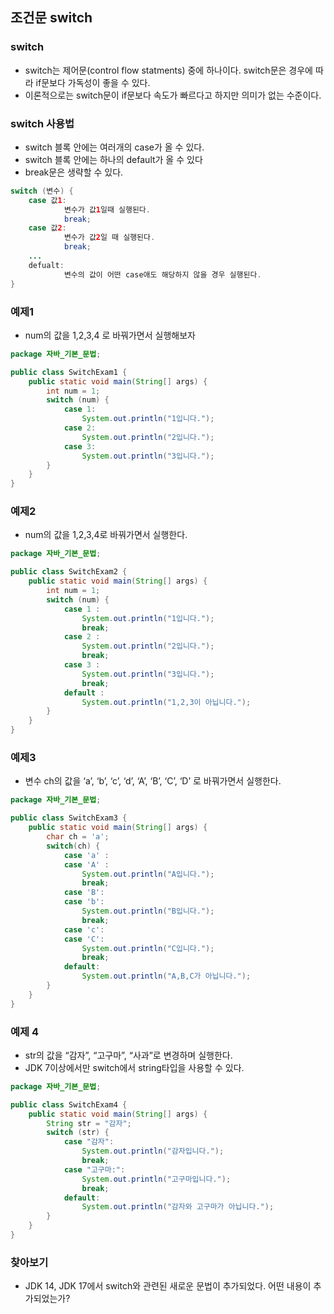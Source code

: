 ## 조건문 switch

### switch

- switch는 제어문(control flow statments) 중에 하나이다. switch문은 경우에 따라 if문보다 가독성이 좋을 수 있다.
- 이론적으로는 switch문이 if문보다 속도가 빠르다고 하지만 의미가 없는 수준이다.

### switch 사용법

- switch 블록 안에는 여러개의 case가 올 수 있다.
- switch 블록 안에는 하나의 default가 올 수 있다
- break문은 생략할 수 있다.

```java
switch (변수) {
	case 값1:
			변수가 값1일때 실행된다.
			break;
	case 값2:
			변수가 값2일 때 실행된다.
			break;
	...
	defualt:
			변수의 값이 어떤 case애도 해당하지 않을 경우 실행된다.
}
```

### 예제1

- num의 값을 1,2,3,4 로 바꿔가면서 실행해보자

```java
package 자바_기본_문법;

public class SwitchExam1 {
    public static void main(String[] args) {
        int num = 1;
        switch (num) {
            case 1:
                System.out.println("1입니다.");
            case 2:
                System.out.println("2입니다.");
            case 3:
                System.out.println("3입니다.");
        }
    }
}
```

### 예제2

- num의 값을 1,2,3,4로 바꿔가면서 실행한다.

```java
package 자바_기본_문법;

public class SwitchExam2 {
    public static void main(String[] args) {
        int num = 1;
        switch (num) {
            case 1 :
                System.out.println("1입니다.");
                break;
            case 2 :
                System.out.println("2입니다.");
                break;
            case 3 :
                System.out.println("3입니다.");
                break;
            default :
                System.out.println("1,2,3이 아닙니다.");
        }
    }
}
```

### 예제3

- 변수 ch의 값을 ‘a’, ‘b’, ‘c’, ‘d’, ‘A’, ‘B’, ‘C’, ‘D’ 로 바꿔가면서 실행한다.

```java
package 자바_기본_문법;

public class SwitchExam3 {
    public static void main(String[] args) {
        char ch = 'a';
        switch(ch) {
            case 'a' :
            case 'A' :
                System.out.println("A입니다.");
                break;
            case 'B':
            case 'b':
                System.out.println("B입니다.");
                break;
            case 'c':
            case 'C':
                System.out.println("C입니다.");
                break;
            default:
                System.out.println("A,B,C가 아닙니다.");
        }
    }
}
```

### 예제 4

- str의 값을 “감자”, “고구마”, “사과”로 변경하며 실행한다.
- JDK 7이상에서만 switch에서 string타입을 사용할 수 있다.

```java
package 자바_기본_문법;

public class SwitchExam4 {
    public static void main(String[] args) {
        String str = "감자";
        switch (str) {
            case "감자":
                System.out.println("감자입니다.");
                break;
            case "고구마:":
                System.out.println("고구마입니다.");
                break;
            default:
                System.out.println("감자와 고구마가 아닙니다.");
        }
    }
}
```

### 찾아보기

- JDK 14, JDK 17에서 switch와 관련된 새로운 문법이 추가되었다. 어떤 내용이 추가되었는가?